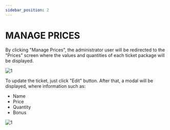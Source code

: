 ```yaml
---
sidebar_position: 2
---
```


# MANAGE PRICES

By clicking  "Manage Prices", the administrator user will be redirected to the "Prices" screen where the values and quantities of each ticket package will be displayed.

![1](/img/preço.png)

To update the ticket, just click "Edit" button. After that, a modal will be displayed, where information such as:

- Name
- Price
- Quantity
- Bonus

![1](/img/editarpreço.png)
